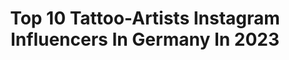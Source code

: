 ---
title: Top 10 Tattoo-Artists Instagram Influencers In Germany In 2023
description: >-
  Find top tattoo-artists Instagram influencers in Germany in 2023. Most popular hashtags: #tattoo #sleevetattoo #tattooinspiration.
platform: Instagram
hits: 199
text_top: Identify the most popular Instagram influencers on inBeat.
text_bottom: inBeat holds 199 Instagram influencers like this in Germany for you to pitch.
profiles:
  - username: "unclea"
    fullname: >-
      Uncle Allan
    bio: >-
      Tattoo artist and photo geek. Danish but living in Berlin, Germany. Www.YouTube.com/user/theuncleallan uaphoto.blogspot.com onkelallan@gmail.com
    location: "Germany"
    followers: 47231
    engagement: 234
    commentsToLikes: 0.025833
    id: ck134pkj7xkzc0i19zcpjpszz
    verified: false
    hashtags: "#berlin, #berlintattoo, #germantattooers, #tattoolife"
  - username: "marcoklose_official"
    fullname: >-
      Marco Klose
    bio: >-
      Gewinner der TV-Show Pain and Fame 📺 Tattooartist Sponsored by: Intenze, Cheyenne H2Ocean Waldstraße 40 64297 Pfungstadt ☎️06157/9139243
    location: "Germany"
    followers: 25495
    engagement: 258
    commentsToLikes: 0.034739
    id: ck5hnfvjfnppn0i11k2thx2ja
    verified: false
    hashtags: "#pfungstadt, #colourtattoo, #portraittattoo, #tattooing"
  - username: "itsmemogli"
    fullname: >-
      M O G L I
    bio: >-
      Twitch streamer 🎥 • TATTOO artist @moglitattoo • DREAD maker✨ • fashion designer & tailor ✂️ 📩 𝐈𝐭𝐬𝐦𝐞𝐦𝐨𝐠𝐥𝐢@𝐢𝐧𝐬.𝐠𝐠
    location: "Germany"
    followers: 34425
    engagement: 949
    commentsToLikes: 0.010558
    id: ck5q7vyw33b0c0i11q2sztnxe
    verified: false
    hashtags: ""
  - username: "youngbloodcstm"
    fullname: >-
      YOUNGBLOOD ❖ TATTOO
    bio: >-
      Tattoo Artist | Owner @hideoutatelier Leipzig appointments via DM or hello@hideoutatelier.com . BOOKS CLOSED . personal stuff @ybexplorer
    location: "Germany"
    followers: 28929
    engagement: 470
    commentsToLikes: 0.005789
    id: ckaovpx175n6g0i7857k4x1mu
    verified: false
    hashtags: "#germantattooers, #tttism, #leipzig, #floral"
  - username: "mischa.tattoo"
    fullname: >-
      mischa • tattoo
    bio: >-
      🖤 TATTOO ARTIST ▪️ Shop in Stuttgart: @bagatelle.tattoo ▪️ Blackwork, Floral, Mandala, Fineline ▪️ +49-176-24843248 ◾️ 𝗧𝗘𝗥𝗠𝗜𝗡𝗘: 𝗮𝗻𝗿𝘂𝗳𝗲𝗻 📞👇🏻
    location: "Germany"
    followers: 13708
    engagement: 513
    commentsToLikes: 0.021054
    id: ck5zze36hbkay0i14wsl0lel1
    verified: false
    hashtags: "#tattooinspiration, #tattooing, #tattoo, #flowertattoo"
  - username: "bea_fu"
    fullname: >-
      Bea Fu
    bio: >-
      Alternative Model | Nerd | Tattoo Artist | Witch🔮 | 29 | Nürnberg DM for cooperation 🖤🌹 Twitch: xbeasmeralda
    location: "Germany"
    followers: 39681
    engagement: 299
    commentsToLikes: 0.007776
    id: ck0u9hwpg9x2a0i1947ma6wry
    verified: false
    hashtags: "#happy, #love, #metal, #darkfashion"
  - username: "andrey_kolbasin"
    fullname: >-
      Andrey  Kolbasin
    bio: >-
      Tattoo artist Tattoo teacher Art and painting 📍Russia, St-Petersburg;Moscow ✈️Austria, Germany, Switzerland
    location: "Germany"
    followers: 66221
    engagement: 80
    commentsToLikes: 0.019742
    id: ck6ude60mkku50j71klzbd715
    verified: false
    hashtags: "#coveruptattoo, #tattoo, #tattooartist, #tattoos"
  - username: "dimo_boychev_art"
    fullname: >-
      Dimo Boychev Art
    bio: >-
      Bulgarian🇧🇬Tattoo Artist🇧🇬Based in Germany 🇩🇪Owner and artist @black_white_tattoo_karlsruhe
    location: "Germany"
    followers: 19006
    engagement: 135
    commentsToLikes: 0.091486
    id: ck55lxygx2psn0i116l2xt6p1
    verified: false
    hashtags: "#tattoos, #ink, #tattooideas, #inked"
  - username: "vivvy.ink"
    fullname: >-
      Vivvy | Tattoo Artist
    bio: >-
      Hamburg, Germany Tattoo artist @schwarzodergold Corgi mom @dubbythefluffycorgi 🎮 Twitch/YouTube: vivvyink 💌 for appointments: vivvy.ink@gmail.com
    location: "Germany"
    followers: 7298
    engagement: 446
    commentsToLikes: 0.031944
    id: ck8t3mhjd3qe80j7855r85r8b
    verified: false
    hashtags: ""
  - username: "blvckacidkvlt"
    fullname: >-
      BLVCK ACID KVLT
    bio: >-
      Temple of Khazra Tattoo artist @akaberlin DM for contact #darkartists#blackwork#occultart
    location: "Germany"
    followers: 18507
    engagement: 567
    commentsToLikes: 0.018721
    id: ck5hm8z4tlips0i11tngvb1ou
    verified: false
    hashtags: ""
---